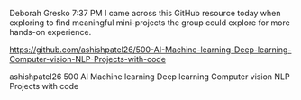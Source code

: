 
Deborah Gresko
  7:37 PM
I came across this GitHub resource today when exploring to find meaningful mini-projects the group could explore for more hands-on experience.  

https://github.com/ashishpatel26/500-AI-Machine-learning-Deep-learning-Computer-vision-NLP-Projects-with-code

ashishpatel26
500 AI Machine learning Deep learning Computer vision NLP Projects with code



